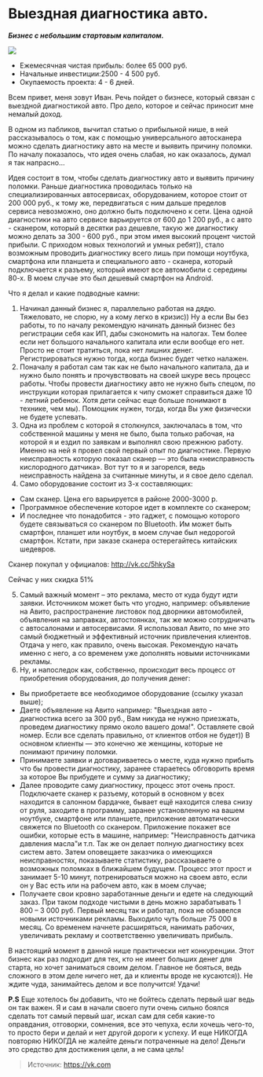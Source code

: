 # Выездная диагностика авто.
_**Бизнес с небольшим стартовым капиталом.**_

![]( ~/repo/sites/wiki/images/Auto)

- Ежемесячная чистая прибыль: более 65 000 руб.
- Начальные инвестиции:2500 - 4 500 руб.
- Окупаемость проекта: 4 - 6 дней.

Всем привет, меня зовут Иван. Речь пойдет о бизнесе, который связан с выездной диагностикой авто. Про дело, которое и сейчас приносит мне немалый доход.

В одном из пабликов, вычитал статью о прибыльной нише, в ней рассказывалось о том, как с помощью универсального автосканера можно сделать диагностику авто на месте и выявить причину поломки. По началу показалось, что идея очень слабая, но как оказалось, думал я так напрасно…

Идея состоит в том, чтобы сделать диагностику авто и выявить причину поломки. Раньше диагностика проводилась только на специализированных автосервисах, оборудованием, которое стоит от 200 000 руб., к тому же, передвигаться с ним дальше пределов сервиса невозможно, оно должно быть подключено к сети. Цена одной диагностики на авто сервисе варьируется от 600 до 1 200 руб., а с авто - сканером, который в десятки раз дешевле, такую же диагностику можно делать за 300 - 600 руб., при этом имея высокий процент чистой прибыли. С приходом новых технологий и умных ребят)), стало возможным проводить диагностику всего лишь при помощи ноутбука, смартфона или планшета и специального авто - сканера, который подключается к разъему, который имеют все автомобили с середины 80-х. В моем случае это был дешевый смартфон на Android.

Что я делал и какие подводные камни:

1. Начинал данный бизнес я, параллельно работая на дядю. Тяжеловато, не спорю, ну а кому легко в кризис)) Ну а если Вы без работы, то по началу рекомендую начинать данный бизнес без регистрации себя как ИП, дабы сэкономить на налогах. Тем более если нет большого начального капитала или если вообще его нет. Просто не стоит тратиться, пока нет лишних денег. Регистрироваться нужно тогда, когда бизнес будет четко налажен.
2. Поначалу я работал сам так как не было начального капитала, да и нужно было понять и прочувствовать на своей шкуре весь процесс работы. Чтобы провести диагностику авто не нужно быть спецом, по инструкции которая прилагается к чипу сможет справиться даже 10 - летний ребенок. Хотя дети сейчас еще больше понимают в технике, чем мы). Помощник нужен, тогда, когда Вы уже физически не будете успевать.
3. Одна из проблем с которой я столкнулся, заключалась в том, что собственной машины у меня не было, была только рабочая, на которой я и ездил по заявкам и выполнял свою прежнюю работу. Именно на ней я провел свой первый опыт по диагностике. Первую неисправность которую показал сканер — это была «неисправность кислородного датчика». Вот тут то я и загорелся, ведь неисправность найдена за считанные минуты, и я свое дело сделал.
4. Само оборудование состоит из 3-х составляющих:
  - Сам сканер. Цена его варьируется в районе 2000-3000 р.
  - Программное обеспечение которое идет в комплекте со сканером;
  - И последнее что понадобится - это гаджет, с помощью которого будете связываться со сканером по Bluetooth. Им может быть смартфон, планшет или ноутбук, в моем случае был недорогой смартфон. Кстати, при заказе сканера остерегайтесь китайских шедевров.

  Сканер покупал у официалов: http://vk.cc/5hkySa

  Сейчас у них скидка 51%

5. Самый важный момент – это реклама, место от куда будут идти заявки. Источником может быть что угодно, например: объявление на Авито, распространение листовок под дворники автомобилей, объявления на заправках, автостоянках, так же можно сотрудничать с автосалонами и автосервисами. Я использовал Авито, по мне это самый бюджетный и эффективный источник привлечения клиентов. Отдача у него, как правило, очень высокая. Рекомендую начать именно с него, а со временем уже дополнять новыми источниками рекламы.
6. Ну, и напоследок как, собственно, происходит весь процесс от приобретения оборудования, до получения денег:
  - Вы приобретаете все необходимое оборудование (ссылку указал выше);
  - Даете объявление на Авито например: "Выездная авто - диагностика всего за 300 руб., Вам никуда не нужно приезжать, проведем диагностику прямо около вашего дома!". Оставляете свой номер. Если все сделать правильно, от клиентов отбоя не будет)) В основном клиенты — это конечно же женщины, которые не понимают причину поломки.
  - Принимаете заявки и договариваетесь о месте, куда нужно прибыть что бы провести диагностику, заранее стараетесь обговорить время за которое Вы прибудете и сумму за диагностику;
  - Далее проводите саму диагностику, процесс этот очень прост. Подключаете сканер к разъему, который в основном у всех находится в салонном бардачке, бывает ещё находится слева снизу от руля, заходите в программу, заранее установленную на вашем ноутбуке, смартфоне или планшете, приложение автоматически свяжется по Bluetooth со сканером. Приложение покажет все ошибки, которые есть в машине, например: "Неисправность датчика давления масла"и т.п. Так же он делает полную диагностику всех систем авто. Затем оповещаете заказчика о имеющихся неисправностях, показываете статистику, рассказываете о возможных поломках в ближайшем будущем. Процесс этот прост и занимает 5-10 минут, потренироваться можно на своем авто, если он у Вас есть или на рабочем авто, как в моем случае;
  - Получаете свои кровно заработанные деньги и едете на следующий заказ. При таком подходе чистыми в день можно зарабатывать 1 800 – 3 000 руб. Первый месяц так и работал, пока не обзавелся новыми источниками рекламы. Выходило чуть больше 75 000 в месяц. Со временем начнете расширяться, нанимать рабочих, увеличивать рекламу и соответственно увеличивать прибыль.

В настоящий момент в данной нише практически нет конкуренции. Этот бизнес как раз подходит для тех, кто не имеет больших денег для старта, но хочет заниматься своим делом. Главное не бояться, ведь сложного в этом деле ничего нет, да и клиенты вроде не кусаются)). Не ждите чуда, занимайтесь делом и все получится! Удачи!

**P.S** Еще хотелось бы добавить, что не бойтесь сделать первый шаг ведь он так важен. Я и сам в начали своего пути очень сильно боялся сделать тот самый первый шаг, искал сам для себя какие-то оправдания, отговорки, сомнения, все это чепуха, если хочешь чего-то, то просто бери и делай и нет другой дороги к успеху. И еще НИКОГДА повторяю НИКОГДА не жалейте деньги потраченные на дело! Деньги это средство для достижения цели, а не сама цель!

> Источник: https://vk.com
